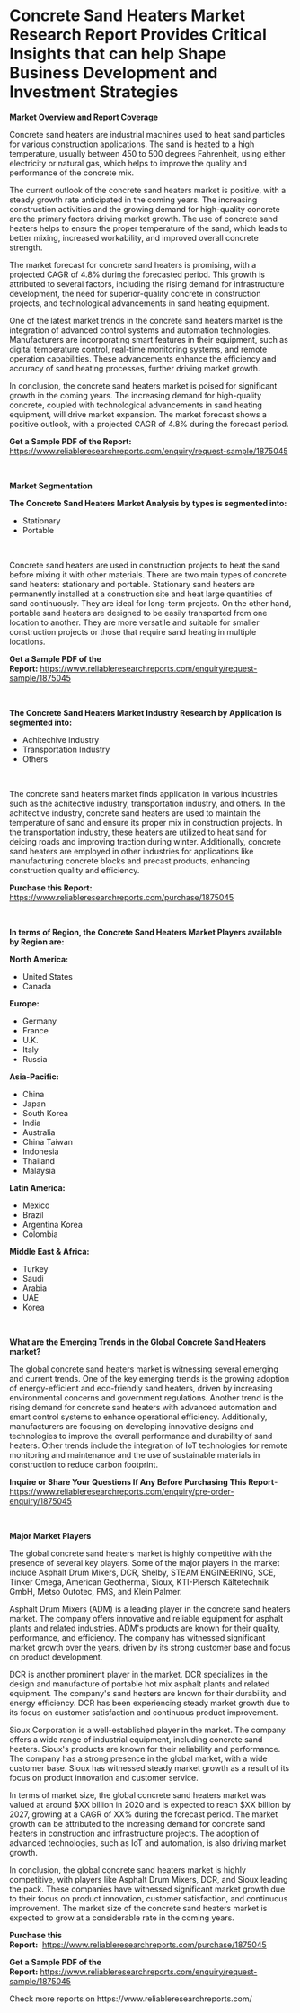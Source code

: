 <p><h1>Concrete Sand Heaters Market Research Report Provides Critical Insights that can help Shape Business Development and Investment Strategies</h1></p><p><strong>Market Overview and Report Coverage</strong></p>
<p><p>Concrete sand heaters are industrial machines used to heat sand particles for various construction applications. The sand is heated to a high temperature, usually between 450 to 500 degrees Fahrenheit, using either electricity or natural gas, which helps to improve the quality and performance of the concrete mix.</p><p>The current outlook of the concrete sand heaters market is positive, with a steady growth rate anticipated in the coming years. The increasing construction activities and the growing demand for high-quality concrete are the primary factors driving market growth. The use of concrete sand heaters helps to ensure the proper temperature of the sand, which leads to better mixing, increased workability, and improved overall concrete strength.</p><p>The market forecast for concrete sand heaters is promising, with a projected CAGR of 4.8% during the forecasted period. This growth is attributed to several factors, including the rising demand for infrastructure development, the need for superior-quality concrete in construction projects, and technological advancements in sand heating equipment.</p><p>One of the latest market trends in the concrete sand heaters market is the integration of advanced control systems and automation technologies. Manufacturers are incorporating smart features in their equipment, such as digital temperature control, real-time monitoring systems, and remote operation capabilities. These advancements enhance the efficiency and accuracy of sand heating processes, further driving market growth.</p><p>In conclusion, the concrete sand heaters market is poised for significant growth in the coming years. The increasing demand for high-quality concrete, coupled with technological advancements in sand heating equipment, will drive market expansion. The market forecast shows a positive outlook, with a projected CAGR of 4.8% during the forecast period.</p></p>
<p><strong>Get a Sample PDF of the Report:</strong> <a href="https://www.reliableresearchreports.com/enquiry/request-sample/1875045">https://www.reliableresearchreports.com/enquiry/request-sample/1875045</a></p>
<p>&nbsp;</p>
<p><strong>Market Segmentation</strong></p>
<p><strong>The Concrete Sand Heaters Market Analysis by types is segmented into:</strong></p>
<p><ul><li>Stationary</li><li>Portable</li></ul></p>
<p>&nbsp;</p>
<p><p>Concrete sand heaters are used in construction projects to heat the sand before mixing it with other materials. There are two main types of concrete sand heaters: stationary and portable. Stationary sand heaters are permanently installed at a construction site and heat large quantities of sand continuously. They are ideal for long-term projects. On the other hand, portable sand heaters are designed to be easily transported from one location to another. They are more versatile and suitable for smaller construction projects or those that require sand heating in multiple locations.</p></p>
<p><strong>Get a Sample PDF of the Report:</strong>&nbsp;<a href="https://www.reliableresearchreports.com/enquiry/request-sample/1875045">https://www.reliableresearchreports.com/enquiry/request-sample/1875045</a></p>
<p>&nbsp;</p>
<p><strong>The Concrete Sand Heaters Market Industry Research by Application is segmented into:</strong></p>
<p><ul><li>Achitechive Industry</li><li>Transportation Industry</li><li>Others</li></ul></p>
<p>&nbsp;</p>
<p><p>The concrete sand heaters market finds application in various industries such as the achitective industry, transportation industry, and others. In the achitective industry, concrete sand heaters are used to maintain the temperature of sand and ensure its proper mix in construction projects. In the transportation industry, these heaters are utilized to heat sand for deicing roads and improving traction during winter. Additionally, concrete sand heaters are employed in other industries for applications like manufacturing concrete blocks and precast products, enhancing construction quality and efficiency.</p></p>
<p><strong>Purchase this Report:</strong>&nbsp; <a href="https://www.reliableresearchreports.com/purchase/1875045">https://www.reliableresearchreports.com/purchase/1875045</a></p>
<p>&nbsp;</p>
<p><strong>In terms of Region, the Concrete Sand Heaters Market Players available by Region are:</strong></p>
<p>
    <p> <strong> North America: </strong>
        <ul>
            <li>United States</li>
            <li>Canada</li>
        </ul>
        </p> 
    <p> <strong> Europe: </strong>
        <ul>
            <li>Germany</li>
            <li>France</li>
            <li>U.K.</li>
            <li>Italy</li>
            <li>Russia</li>
        </ul>
        </p> 
    <p> <strong> Asia-Pacific: </strong>
        <ul>
            <li>China</li>
            <li>Japan</li>
            <li>South Korea</li>
            <li>India</li>
            <li>Australia</li>
            <li>China Taiwan</li>
            <li>Indonesia</li>
            <li>Thailand</li>
            <li>Malaysia</li>
        </ul>
        </p> 
    <p> <strong> Latin America: </strong>
        <ul>
            <li>Mexico</li>
            <li>Brazil</li>
            <li>Argentina Korea</li>
            <li>Colombia</li>
        </ul>
        </p> 
    <p> <strong> Middle East & Africa: </strong>
        <ul>
            <li>Turkey</li>
            <li>Saudi</li>
            <li>Arabia</li>
            <li>UAE</li>
            <li>Korea</li>
        </ul>
    </p>
    </p>
<p>&nbsp;</p>
<p><strong>What are the Emerging Trends in the Global Concrete Sand Heaters market?</strong></p>
<p><p>The global concrete sand heaters market is witnessing several emerging and current trends. One of the key emerging trends is the growing adoption of energy-efficient and eco-friendly sand heaters, driven by increasing environmental concerns and government regulations. Another trend is the rising demand for concrete sand heaters with advanced automation and smart control systems to enhance operational efficiency. Additionally, manufacturers are focusing on developing innovative designs and technologies to improve the overall performance and durability of sand heaters. Other trends include the integration of IoT technologies for remote monitoring and maintenance and the use of sustainable materials in construction to reduce carbon footprint.</p></p>
<p><strong>Inquire or Share Your Questions If Any Before Purchasing This Report</strong>- <a href="https://www.reliableresearchreports.com/enquiry/pre-order-enquiry/1875045">https://www.reliableresearchreports.com/enquiry/pre-order-enquiry/1875045</a></p>
<p>&nbsp;</p>
<p><strong>Major Market Players</strong></p>
<p><p>The global concrete sand heaters market is highly competitive with the presence of several key players. Some of the major players in the market include Asphalt Drum Mixers, DCR, Shelby, STEAM ENGINEERING, SCE, Tinker Omega, American Geothermal, Sioux, KTI-Plersch Kältetechnik GmbH, Metso Outotec, FMS, and Klein Palmer.</p><p>Asphalt Drum Mixers (ADM) is a leading player in the concrete sand heaters market. The company offers innovative and reliable equipment for asphalt plants and related industries. ADM's products are known for their quality, performance, and efficiency. The company has witnessed significant market growth over the years, driven by its strong customer base and focus on product development.</p><p>DCR is another prominent player in the market. DCR specializes in the design and manufacture of portable hot mix asphalt plants and related equipment. The company's sand heaters are known for their durability and energy efficiency. DCR has been experiencing steady market growth due to its focus on customer satisfaction and continuous product improvement.</p><p>Sioux Corporation is a well-established player in the market. The company offers a wide range of industrial equipment, including concrete sand heaters. Sioux's products are known for their reliability and performance. The company has a strong presence in the global market, with a wide customer base. Sioux has witnessed steady market growth as a result of its focus on product innovation and customer service.</p><p>In terms of market size, the global concrete sand heaters market was valued at around $XX billion in 2020 and is expected to reach $XX billion by 2027, growing at a CAGR of XX% during the forecast period. The market growth can be attributed to the increasing demand for concrete sand heaters in construction and infrastructure projects. The adoption of advanced technologies, such as IoT and automation, is also driving market growth.</p><p>In conclusion, the global concrete sand heaters market is highly competitive, with players like Asphalt Drum Mixers, DCR, and Sioux leading the pack. These companies have witnessed significant market growth due to their focus on product innovation, customer satisfaction, and continuous improvement. The market size of the concrete sand heaters market is expected to grow at a considerable rate in the coming years.</p></p>
<p><strong>Purchase this Report:</strong>&nbsp;&nbsp;<a href="https://www.reliableresearchreports.com/purchase/1875045">https://www.reliableresearchreports.com/purchase/1875045</a></p>
<p></p>
<p><strong>Get a Sample PDF of the Report:</strong>&nbsp;<a href="https://www.reliableresearchreports.com/enquiry/request-sample/1875045">https://www.reliableresearchreports.com/enquiry/request-sample/1875045</a></p>
<p>Check more reports on https://www.reliableresearchreports.com/</p>